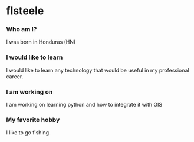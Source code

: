 # flsteele

### Who am I?
I was born in Honduras (HN)

### I would like to learn

I would like to learn any technology that would be useful in my professional career.

### I am working on

I am working on learning python and how to integrate it with GIS

### My favorite hobby

I like to go fishing.
